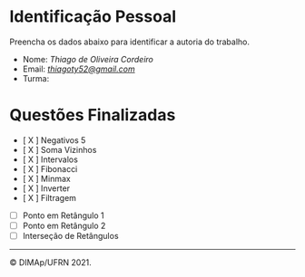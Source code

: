 ﻿# Identificação Pessoal

Preencha os dados abaixo para identificar a autoria do trabalho.

- Nome: *Thiago de Oliveira Cordeiro*
- Email: *thiagoty52@gmail.com*
- Turma: *<insira sua turma aqui>*

# Questões Finalizadas

- [ X ] Negativos 5
- [ X ] Soma Vizinhos
- [ X ] Intervalos
- [ X ] Fibonacci
- [ X ] Minmax
- [ X ] Inverter
- [ X ] Filtragem
- [ ] Ponto em Retângulo 1
- [ ] Ponto em Retângulo 2
- [ ] Interseção de Retângulos

--------
&copy; DIMAp/UFRN 2021.
